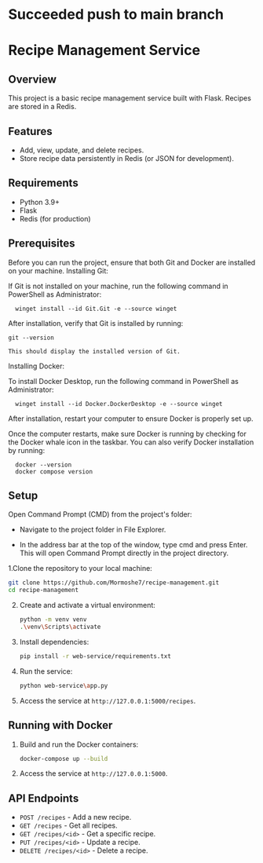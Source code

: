 # Succeeded push to main branch
# Recipe Management Service

## Overview
This project is a basic recipe management service built with Flask. Recipes are stored in a Redis.

## Features
- Add, view, update, and delete recipes.
- Store recipe data persistently in Redis (or JSON for development).

## Requirements
- Python 3.9+
- Flask
- Redis (for production)

 ## Prerequisites

Before you can run the project, ensure that both Git and Docker are installed on your machine.
Installing Git:

If Git is not installed on your machine, run the following command in PowerShell as Administrator:

      winget install --id Git.Git -e --source winget

After installation, verify that Git is installed by running:

    git --version

    This should display the installed version of Git.

Installing Docker:

To install Docker Desktop, run the following command in PowerShell as Administrator:

      winget install --id Docker.DockerDesktop -e --source winget

After installation, restart your computer to ensure Docker is properly set up.

Once the computer restarts, make sure Docker is running by checking for the Docker whale icon in the taskbar. You can also verify Docker installation by running:

      docker --version
      docker compose version

## Setup
Open Command Prompt (CMD) from the project's folder:

- Navigate to the project folder in File Explorer.

- In the address bar at the top of the window, type cmd and press Enter. This will open Command Prompt directly in the project directory.

1.Clone the repository to your local machine:
   ```bash
   git clone https://github.com/Mormoshe7/recipe-management.git
   cd recipe-management
   ```

2. Create and activate a virtual environment:
   ```bash
   python -m venv venv
   .\venv\Scripts\activate
   ```

3. Install dependencies:
   ```bash
   pip install -r web-service/requirements.txt
   ```

4. Run the service:
   ```bash
   python web-service\app.py
   ```

5. Access the service at `http://127.0.0.1:5000/recipes`.

## Running with Docker
1. Build and run the Docker containers:
   ```bash
   docker-compose up --build
   ```

2. Access the service at `http://127.0.0.1:5000`.

## API Endpoints
- `POST /recipes` - Add a new recipe.
- `GET /recipes` - Get all recipes.
- `GET /recipes/<id>` - Get a specific recipe.
- `PUT /recipes/<id>` - Update a recipe.
- `DELETE /recipes/<id>` - Delete a recipe.
